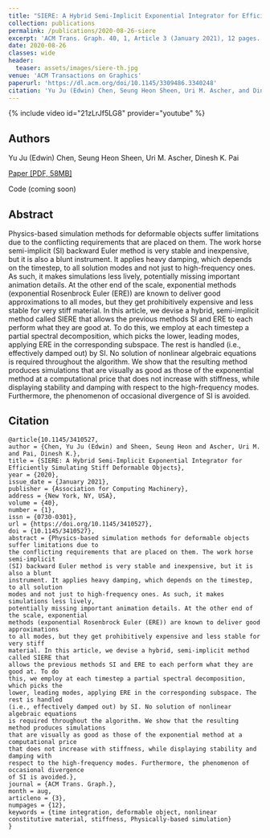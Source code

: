 ```yaml
---
title: "SIERE: A Hybrid Semi-Implicit Exponential Integrator for Efficiently Simulating Stiff Deformable Objects"
collection: publications
permalink: /publications/2020-08-26-siere
excerpt: 'ACM Trans. Graph. 40, 1, Article 3 (January 2021), 12 pages. DOI:https://doi.org/10.1145/3410527'
date: 2020-08-26
classes: wide
header:
  teaser: assets/images/siere-th.jpg
venue: 'ACM Transactions on Graphics'
paperurl: 'https://dl.acm.org/doi/10.1145/3309486.3340248'
citation: 'Yu Ju (Edwin) Chen, Seung Heon Sheen, Uri M. Ascher, and Dinesh K. Pai. 2020. SIERE: A Hybrid Semi-Implicit Exponential Integrator for Efficiently Simulating Stiff Deformable Objects. ACM Trans. Graph. 40, 1, Article 3 (January 2021), 12 pages. DOI:https://doi.org/10.1145/3410527'
---
```


{% include video id="21zLrJf5LG8" provider="youtube" %}

## Authors
 
Yu Ju (Edwin) Chen, Seung Heon Sheen, Uri M. Ascher, Dinesh K. Pai

[<i class="far fa-file-alt"></i> Paper [PDF, 58MB]](https://www.cs.ubc.ca/~ascher/papers/clkap.pdf) 


<i class="far fa-file-code"></i> Code (coming soon)

## Abstract
Physics-based simulation methods for deformable objects suffer limitations due to the conflicting requirements that are placed on them. The work horse semi-implicit (SI) backward Euler method is very stable and inexpensive, but it is also a blunt instrument. It applies heavy damping, which depends on the timestep, to all solution modes and not just to high-frequency ones. As such, it makes simulations less lively, potentially missing important animation details. At the other end of the scale, exponential methods (exponential Rosenbrock Euler (ERE)) are known to deliver good approximations to all modes, but they get prohibitively expensive and less stable for very stiff material. In this article, we devise a hybrid, semi-implicit method called SIERE that allows the previous methods SI and ERE to each perform what they are good at. To do this, we employ at each timestep a partial spectral decomposition, which picks the lower, leading modes, applying ERE in the corresponding subspace. The rest is handled (i.e., effectively damped out) by SI. No solution of nonlinear algebraic equations is required throughout the algorithm. We show that the resulting method produces simulations that are visually as good as those of the exponential method at a computational price that does not increase with stiffness, while displaying stability and damping with respect to the high-frequency modes. Furthermore, the phenomenon of occasional divergence of SI is avoided.


## Citation
```
@article{10.1145/3410527,
author = {Chen, Yu Ju (Edwin) and Sheen, Seung Heon and Ascher, Uri M. and Pai, Dinesh K.},
title = {SIERE: A Hybrid Semi-Implicit Exponential Integrator for Efficiently Simulating Stiff Deformable Objects},
year = {2020},
issue_date = {January 2021},
publisher = {Association for Computing Machinery},
address = {New York, NY, USA},
volume = {40},
number = {1},
issn = {0730-0301},
url = {https://doi.org/10.1145/3410527},
doi = {10.1145/3410527},
abstract = {Physics-based simulation methods for deformable objects suffer limitations due to
the conflicting requirements that are placed on them. The work horse semi-implicit
(SI) backward Euler method is very stable and inexpensive, but it is also a blunt
instrument. It applies heavy damping, which depends on the timestep, to all solution
modes and not just to high-frequency ones. As such, it makes simulations less lively,
potentially missing important animation details. At the other end of the scale, exponential
methods (exponential Rosenbrock Euler (ERE)) are known to deliver good approximations
to all modes, but they get prohibitively expensive and less stable for very stiff
material. In this article, we devise a hybrid, semi-implicit method called SIERE that
allows the previous methods SI and ERE to each perform what they are good at. To do
this, we employ at each timestep a partial spectral decomposition, which picks the
lower, leading modes, applying ERE in the corresponding subspace. The rest is handled
(i.e., effectively damped out) by SI. No solution of nonlinear algebraic equations
is required throughout the algorithm. We show that the resulting method produces simulations
that are visually as good as those of the exponential method at a computational price
that does not increase with stiffness, while displaying stability and damping with
respect to the high-frequency modes. Furthermore, the phenomenon of occasional divergence
of SI is avoided.},
journal = {ACM Trans. Graph.},
month = aug,
articleno = {3},
numpages = {12},
keywords = {time integration, deformable object, nonlinear constitutive material, stiffness, Physically-based simulation}
}
```